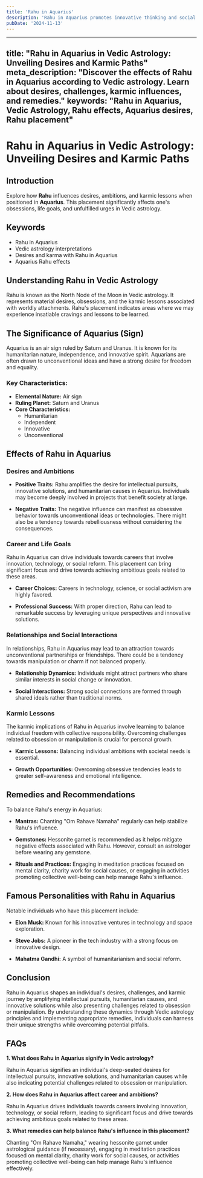 ```yaml
---
title: 'Rahu in Aquarius'
description: 'Rahu in Aquarius promotes innovative thinking and social reform. Individuals are progressive, value freedom, and may be involved in humanitarian efforts, but can be unpredictable or detached.'
pubDate: '2024-11-13'
---
```


---
title: "Rahu in Aquarius in Vedic Astrology: Unveiling Desires and Karmic Paths"
meta_description: "Discover the effects of Rahu in Aquarius according to Vedic astrology. Learn about desires, challenges, karmic influences, and remedies."
keywords: "Rahu in Aquarius, Vedic Astrology, Rahu effects, Aquarius desires, Rahu placement"
---

# Rahu in Aquarius in Vedic Astrology: Unveiling Desires and Karmic Paths

## Introduction

Explore how **Rahu** influences desires, ambitions, and karmic lessons when positioned in **Aquarius**. This placement significantly affects one's obsessions, life goals, and unfulfilled urges in Vedic astrology.

## Keywords

- Rahu in Aquarius
- Vedic astrology interpretations
- Desires and karma with Rahu in Aquarius
- Aquarius Rahu effects

## Understanding Rahu in Vedic Astrology

Rahu is known as the North Node of the Moon in Vedic astrology. It represents material desires, obsessions, and the karmic lessons associated with worldly attachments. Rahu's placement indicates areas where we may experience insatiable cravings and lessons to be learned.

## The Significance of Aquarius (Sign)

Aquarius is an air sign ruled by Saturn and Uranus. It is known for its humanitarian nature, independence, and innovative spirit. Aquarians are often drawn to unconventional ideas and have a strong desire for freedom and equality.

### Key Characteristics:
- **Elemental Nature:** Air sign
- **Ruling Planet:** Saturn and Uranus
- **Core Characteristics:**
  - Humanitarian
  - Independent
  - Innovative
  - Unconventional

## Effects of Rahu in Aquarius

### Desires and Ambitions

- **Positive Traits:** Rahu amplifies the desire for intellectual pursuits, innovative solutions, and humanitarian causes in Aquarius. Individuals may become deeply involved in projects that benefit society at large.
  
- **Negative Traits:** The negative influence can manifest as obsessive behavior towards unconventional ideas or technologies. There might also be a tendency towards rebelliousness without considering the consequences.

### Career and Life Goals

Rahu in Aquarius can drive individuals towards careers that involve innovation, technology, or social reform. This placement can bring significant focus and drive towards achieving ambitious goals related to these areas.

- **Career Choices:** Careers in technology, science, or social activism are highly favored.
  
- **Professional Success:** With proper direction, Rahu can lead to remarkable success by leveraging unique perspectives and innovative solutions.

### Relationships and Social Interactions

In relationships, Rahu in Aquarius may lead to an attraction towards unconventional partnerships or friendships. There could be a tendency towards manipulation or charm if not balanced properly.

- **Relationship Dynamics:** Individuals might attract partners who share similar interests in social change or innovation.
  
- **Social Interactions:** Strong social connections are formed through shared ideals rather than traditional norms.

### Karmic Lessons

The karmic implications of Rahu in Aquarius involve learning to balance individual freedom with collective responsibility. Overcoming challenges related to obsession or manipulation is crucial for personal growth.

- **Karmic Lessons:** Balancing individual ambitions with societal needs is essential.
  
- **Growth Opportunities:** Overcoming obsessive tendencies leads to greater self-awareness and emotional intelligence.

## Remedies and Recommendations

To balance Rahu's energy in Aquarius:

- **Mantras:** Chanting "Om Rahave Namaha" regularly can help stabilize Rahu's influence.
  
- **Gemstones:** Hessonite garnet is recommended as it helps mitigate negative effects associated with Rahu. However, consult an astrologer before wearing any gemstone.
  
- **Rituals and Practices:** Engaging in meditation practices focused on mental clarity, charity work for social causes, or engaging in activities promoting collective well-being can help manage Rahu's influence.

## Famous Personalities with Rahu in Aquarius

Notable individuals who have this placement include:

- **Elon Musk:** Known for his innovative ventures in technology and space exploration.
  
- **Steve Jobs:** A pioneer in the tech industry with a strong focus on innovative design.
  
- **Mahatma Gandhi:** A symbol of humanitarianism and social reform.

## Conclusion

Rahu in Aquarius shapes an individual's desires, challenges, and karmic journey by amplifying intellectual pursuits, humanitarian causes, and innovative solutions while also presenting challenges related to obsession or manipulation. By understanding these dynamics through Vedic astrology principles and implementing appropriate remedies, individuals can harness their unique strengths while overcoming potential pitfalls.

## FAQs

**1. What does Rahu in Aquarius signify in Vedic astrology?**

Rahu in Aquarius signifies an individual's deep-seated desires for intellectual pursuits, innovative solutions, and humanitarian causes while also indicating potential challenges related to obsession or manipulation.

**2. How does Rahu in Aquarius affect career and ambitions?**

Rahu in Aquarius drives individuals towards careers involving innovation, technology, or social reform, leading to significant focus and drive towards achieving ambitious goals related to these areas.

**3. What remedies can help balance Rahu's influence in this placement?**

Chanting "Om Rahave Namaha," wearing hessonite garnet under astrological guidance (if necessary), engaging in meditation practices focused on mental clarity, charity work for social causes, or activities promoting collective well-being can help manage Rahu's influence effectively.
